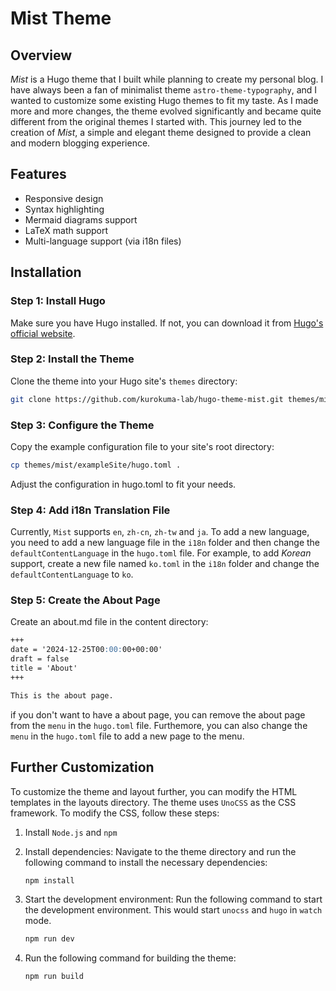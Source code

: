 # Mist Theme

## Overview

*Mist* is a Hugo theme that I built while planning to create my personal blog. I have always been a fan of minimalist theme ``astro-theme-typography``, and I wanted to customize some existing Hugo themes to fit my taste. As I made more and more changes, the theme evolved significantly and became quite different from the original themes I started with. This journey led to the creation of *Mist*, a simple and elegant theme designed to provide a clean and modern blogging experience.

## Features

- Responsive design
- Syntax highlighting
- Mermaid diagrams support
- LaTeX math support
- Multi-language support (via i18n files)

## Installation

### Step 1: Install Hugo

Make sure you have Hugo installed. If not, you can download it from [Hugo's official website](https://gohugo.io/getting-started/installing/).

### Step 2: Install the Theme

Clone the theme into your Hugo site's `themes` directory:

```bash
git clone https://github.com/kurokuma-lab/hugo-theme-mist.git themes/mist
```

### Step 3: Configure the Theme
Copy the example configuration file to your site's root directory:

```bash
cp themes/mist/exampleSite/hugo.toml .
```

Adjust the configuration in hugo.toml to fit your needs.

### Step 4: Add i18n Translation File
Currently, ``Mist`` supports ``en``, ``zh-cn``, ``zh-tw`` and ``ja``. To add a new language, you need to add a new language file in the ``i18n`` folder and then change the ``defaultContentLanguage`` in the ``hugo.toml`` file. For example, to add *Korean* support, create a new file named ``ko.toml`` in the ``i18n`` folder and change the ``defaultContentLanguage`` to ``ko``.

### Step 5: Create the About Page
Create an about.md file in the content directory:

```md
+++
date = '2024-12-25T00:00:00+00:00'
draft = false
title = 'About'
+++

This is the about page.
```

if you don't want to have a about page, you can remove the about page from the ``menu`` in the ``hugo.toml`` file. Furthemore, you can also change the ``menu`` in the ``hugo.toml`` file to add a new page to the menu.


## Further Customization
To customize the theme and layout further, you can modify the HTML templates in the layouts directory. The theme uses ``UnoCSS`` as the CSS framework. To modify the CSS, follow these steps:

1. Install ``Node.js`` and ``npm``

2. Install dependencies: Navigate to the theme directory and run the following command to install the necessary dependencies:
   ```bash
   npm install
   ```

3. Start the development environment: Run the following command to start the development environment. This would start ``unocss`` and ``hugo`` in ``watch`` mode.

   ```bash
   npm run dev
   ```

4. Run the following command for building the theme:
   ```bash
   npm run build
   ```
